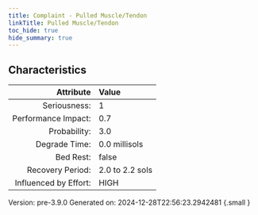 ```yaml
---
title: Complaint - Pulled Muscle/Tendon
linkTitle: Pulled Muscle/Tendon
toc_hide: true
hide_summary: true
---
```


## Characteristics

| Attribute      | Value |
|--------:|:------|
|Seriousness:|1|
|Performance Impact:|0.7|
|Probability:|3.0|
|Degrade Time:|0.0 millisols|
|Bed Rest:|false|
|Recovery Period:|2.0 to 2.2 sols|
|Influenced by Effort:|HIGH|
 

Version: pre-3.9.0 Generated on: 2024-12-28T22:56:23.2942481
{.small }